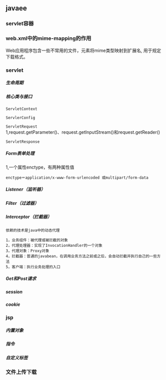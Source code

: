 ## javaee

### servlet容器
### web.xml中的mime-mapping的作用
Web应用程序包含一些不常用的文件，元素将mime类型映射到扩展名, 用于规定下载格式。

### servlet
##### 生命周期

##### 核心类与接口
``ServletContext``

``ServlerConfig``

``ServletRequest``  
1,request.getParameter()、request.getInputStream()和request.getReader()


``ServletResponse``

##### Form表单处理
1,一个属性enctype，有两种属性值

	enctype＝application/x-www-form-urlencoded 或multipart/form-data



##### Listener（监听器）

##### Filter（过滤器）

##### Interceptor（拦截器）

	依赖的技术是java中的动态代理

	1，业务组件：被代理或被拦截的对象
	2，代理处理器：实现了InvocationHandler的一个对象
	3，代理对象：Proxy对象
	4，拦截器：普通的javabean，在调用业务方法之前或之后，会自动拦截并执行自己的一些方法
	5，客户端：执行业务处理的入口

##### Get和Post请求

##### session 

##### cookie
 
### jsp
##### 内置对象

##### 指令

##### 自定义标签 

### 文件上传下载